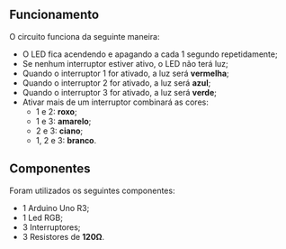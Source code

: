## Funcionamento

O circuito funciona da seguinte maneira:

- O LED fica acendendo e apagando a cada 1 segundo repetidamente;
- Se nenhum interruptor estiver ativo, o LED não terá luz;
- Quando o interruptor 1 for ativado, a luz será **vermelha**;
- Quando o interruptor 2 for ativado, a luz será **azul**;
- Quando o interruptor 3 for ativado, a luz será **verde**;
- Ativar mais de um interruptor combinará as cores:
  - 1 e 2: **roxo**;
  - 1 e 3: **amarelo**;
  - 2 e 3: **ciano**;
  - 1, 2 e 3: **branco**.

## Componentes

Foram utilizados os seguintes componentes:

- 1 Arduino Uno R3;
- 1 Led RGB;
- 3 Interruptores;
- 3 Resistores de **120Ω**.
